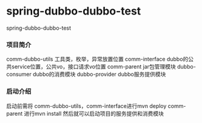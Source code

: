 # spring-dubbo-dubbo-test
spring-dubbo-dubbo-test
### 项目简介
comm-dubbo-utils 工具类，枚举，异常放置位置
comm-interface  dubbo的公共service位置，公共vo，接口请求vo位置
comm-parent     jar包管理模块
dubbo-consumer  dubbo的消费模块
dubbo-provider  dubbo服务提供模块

### 启动介绍
启动前需将 comm-dubbo-utils，comm-interface进行mvn deploy
comm-parent 进行mvn install
然后就可以启动项目的服务提供和消费模块